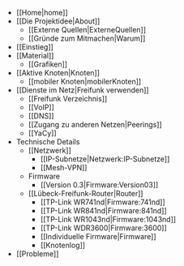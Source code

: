  * [[Home|home]]
 * [[Die Projektidee|About]]
   * [[Externe Quellen|ExterneQuellen]]
   * [[Gründe zum Mitmachen|Warum]]
 * [[Einstieg]]
 * [[Material]]
   * [[Grafiken]]
 * [[Aktive Knoten|Knoten]]
   * [[mobiler Knoten|mobilerKnoten]]
 * [[Dienste im Netz|Freifunk verwenden]]
   * [[Freifunk Verzeichnis]]
   * [[VoIP]]
   * [[DNS]]
   * [[Zugang zu anderen Netzen|Peerings]]
   * [[YaCy]]
 * Technische Details
   * [[Netzwerk]]
     * [[IP-Subnetze|Netzwerk:IP-Subnetze]]
     * [[Mesh-VPN]]
   * Firmware
     * [[Version 0.3|Firmware:Version03]]
   * [[Lübeck-Freifunk-Router|Router]]
     * [[TP-Link WR741nd|Firmware:741nd]]
     * [[TP-Link WR841nd|Firmware:841nd]]
     * [[TP-Link WR1043nd|Firmware:1043nd]]
     * [[TP-Link WDR3600|Firmware:3600]]
     * [[Individuelle Firmware|Firmware]]
     * [[Knotenlog]]
 * [[Probleme]]
